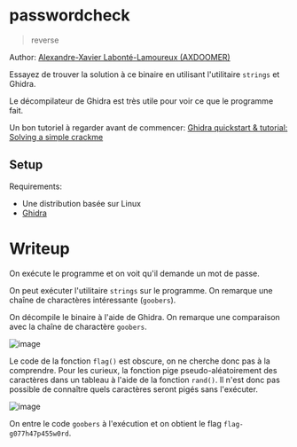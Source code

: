 # passwordcheck

> reverse

Author: [Alexandre-Xavier Labonté-Lamoureux (AXDOOMER)](https://github.com/axdoomer)

Essayez de trouver la solution à ce binaire en utilisant l'utilitaire `strings` et Ghidra.

Le décompilateur de Ghidra est très utile pour voir ce que le programme fait.

Un bon tutoriel à regarder avant de commencer: [Ghidra quickstart & tutorial: Solving a simple crackme](https://youtu.be/fTGTnrgjuGA)

## Setup

Requirements:
- Une distribution basée sur Linux
- [Ghidra](https://ghidra-sre.org/)

# Writeup

On exécute le programme et on voit qu'il demande un mot de passe. 

On peut exécuter l'utilitaire `strings` sur le programme. On remarque une chaîne de charactères intéressante (`goobers`). 

On décompile le binaire à l'aide de Ghidra. On remarque une comparaison avec la chaîne de charactère `goobers`. 

![image](https://user-images.githubusercontent.com/6194072/87111899-80052780-c238-11ea-9eb8-f5d9600db7e1.png)

Le code de la fonction `flag()` est obscure, on ne cherche donc pas à la comprendre. Pour les curieux, la fonction pige pseudo-aléatoirement des caractères dans un tableau à l'aide de la fonction `rand()`. Il n'est donc pas possible de connaître quels caractères seront pigés sans l'exécuter.

![image](https://user-images.githubusercontent.com/6194072/87111939-a3c86d80-c238-11ea-9380-eb97aa9e6ad3.png)

On entre le code `goobers` à l'exécution et on obtient le flag `flag-g077h47p455w0rd`.

